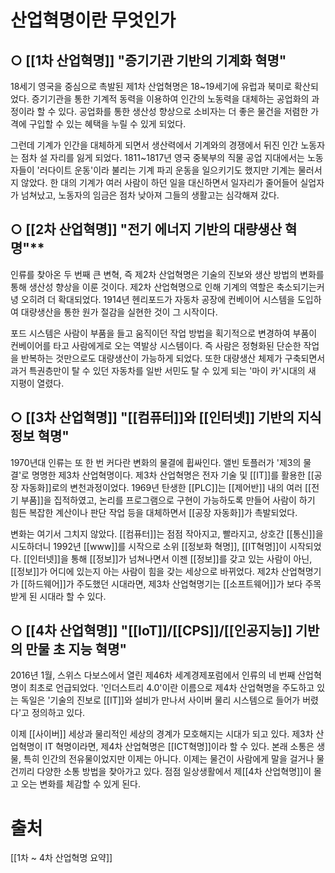 # 산업혁명이란 무엇인가
## ○ [[1차 산업혁명]] **"증기기관 기반의 기계화 혁명"**  
18세기 영국을 중심으로 촉발된 제1차 산업혁명은 18~19세기에 유럽과 북미로 확산되었다.
증기기관을 통한 기계적 동력을 이용하여 인간의 노동력을 대체하는 공업화의 과정이라 할 수 있다.
공업화를 통한 생산성 향상으로 소비자는 더 좋은 물건을 저렴한 가격에 구입할 수 있는 혜택을 누릴 수 있게 되었다.  
  
그런데 기계가 인간을 대체하게 되면서 생산력에서 기계와의 경쟁에서 뒤진 인간 노동자는 점차 설 자리를 잃게 되었다.
1811~1817년 영국 중북부의 직물 공업 지대에서는 노동자들이 '러다이트 운동'이라 불리는 기계 파괴 운동을 일으키기도 했지만 기계는 물러서지 않았다.
한 대의 기계가 여러 사람이 하던 일을 대신하면서 일자리가 줄어들어 실업자가 넘쳐났고, 노동자의 임금은 점차 낮아져 그들의 생활고는 심각해져 갔다.  
## ○ [[2차 산업혁명]] "전기 에너지 기반의 대량생산 혁명"**  
인류를 찾아온 두 번째 큰 변혁, 즉 제2차 산업혁명은 기술의 진보와 생산 방법의 변화를 통해 생산성 향상을 이룬 것이다.
제2차 산업혁명으로 인해 기계의 역할은 축소되기는커녕 오히려 더 확대되었다.
1914년 헨리포드가 자동차 공장에 컨베이어 시스템을 도입하여 대량생산을 통한 원가 절감을 실현한 것이 그 시작이다.  
  
포드 시스템은 사람이 부품을 들고 움직이던 작업 방법을 획기적으로 변경하여 부품이 컨베이어를 타고 사람에게로 오는 역발상 시스템이다.
즉 사람은 정형화된 단순한 작업을 반복하는 것만으로도 대량생산이 가능하게 되었다.
또한 대량생산 체제가 구축되면서 과거 특권층만이 탈 수 있던 자동차를 일반 서민도 탈 수 있게 되는 '마이 카'시대의 새 지평이 열렸다.  
## ○ [[3차 산업혁명]] **"[[컴퓨터]]와 [[인터넷]] 기반의 지식정보 혁명"**  
1970년대 인류는 또 한 번 커다란 변화의 물결에 휩싸인다.
앨빈 토플러가 '제3의 물결'로 명명한 제3차 산업혁명이다.
제3차 산업혁명은 전자 기술 및 [[IT]]를 활용한 [[공장 자동화]]로의 변천과정이었다.
1969년 탄생한 [[PLC]]는 [[제어반]] 내의 여러 [[전기 부품]]을 집적하였고, 논리를 프로그램으로 구현이 가능하도록 만들어 사람이 하기 힘든 복잡한 계산이나 판단 작업 등을 대체하면서 [[공장 자동화]]가 촉발되었다.  
  
변화는 여기서 그치지 않았다. [[컴퓨터]]는 점점 작아지고, 빨라지고, 상호간 [[통신]]을 시도하더니 1992년 [[www]]를 시작으로 소위 [[정보화 혁명]], [[IT혁명]]이 시작되었다.
[[인터넷]]을 통해 [[정보]]가 넘쳐나면서 이젠 [[정보]]를 갖고 있는 사람이 아닌, [[정보]]가 어디에 있는지 아는 사람이 힘을 갖는 세상으로 바뀌었다.
제2차 산업혁명기가 [[하드웨어]]가 주도했던 시대라면, 제3차 산업혁명기는 [[소프트웨어]]가 보다 주목받게 된 시대라 할 수 있다.
## ○ [[4차 산업혁명]] **"[[IoT]]/[[CPS]]/[[인공지능]] 기반의 만물 초 지능 혁명"**  
2016년 1월, 스위스 다보스에서 열린 제46차 세계경제포럼에서 인류의 네 번째 산업혁명이 최초로 언급되었다.
'인더스트리 4.0'이란 이름으로 제4차 산업혁명을 주도하고 있는 독일은 '기술의 진보로 [[IT]]와 설비가 만나서 사이버 물리 시스템으로 들어가 버렸다'고 정의하고 있다.  
  
이제 [[사이버]] 세상과 물리적인 세상의 경계가 모호해지는 시대가 되고 있다.
제3차 산업혁명이 IT 혁명이라면, 제4차 산업혁명은 [[ICT혁명]]이라 할 수 있다.
본래 소통은 생물, 특히 인간의 전유물이었지만 이제는 아니다.
이제는 물건이 사람에게 말을 걸거나 물건끼리 다양한 소통 방법을 찾아가고 있다.
점점 일상생활에서 제[[4차 산업혁명]]이 몰고 오는 변화를 체감할 수 있게 된다.
# 출처
[[1차 ~ 4차 산업혁명 요약]]